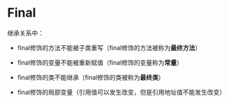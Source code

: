 # Final

继承关系中：

- final修饰的方法不能被子类重写（final修饰的方法被称为**最终方法**）

- final修饰的变量不能被重新赋值（final修饰的变量称为**常量**）

- final修饰的类不能继承（final修饰的类被称为**最终类**）
- final修饰的局部变量（引用值可以发生改变，但是引用地址值不能发生改变）